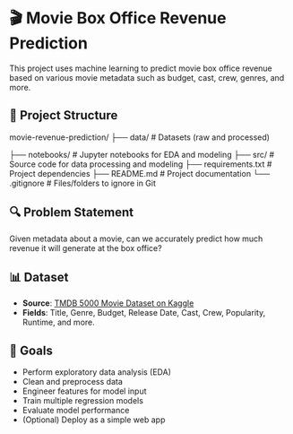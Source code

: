 # 🎬 Movie Box Office Revenue Prediction

This project uses machine learning to predict movie box office revenue based on various movie metadata such as budget, cast, crew, genres, and more.

## 📂 Project Structure
movie-revenue-prediction/ 
├── data/ # Datasets (raw and processed)

├── notebooks/ # Jupyter notebooks for EDA and modeling 
├── src/ # Source code for data processing and modeling 
├── requirements.txt # Project dependencies 
├── README.md # Project documentation 
└── .gitignore # Files/folders to ignore in Git

## 🔍 Problem Statement

Given metadata about a movie, can we accurately predict how much revenue it will generate at the box office?

## 📊 Dataset

- **Source**: [TMDB 5000 Movie Dataset on Kaggle](https://www.kaggle.com/datasets/tmdb/tmdb-movie-metadata)
- **Fields**: Title, Genre, Budget, Release Date, Cast, Crew, Popularity, Runtime, and more.

## 📌 Goals

- Perform exploratory data analysis (EDA)
- Clean and preprocess data
- Engineer features for model input
- Train multiple regression models
- Evaluate model performance
- (Optional) Deploy as a simple web app
